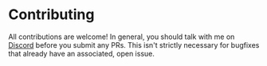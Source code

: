 # Contributing
All contributions are welcome! In general, you should talk with me on [Discord](https://discord.gg/TODO) before you submit any PRs. This isn't strictly necessary for bugfixes that already have an associated, open issue.

